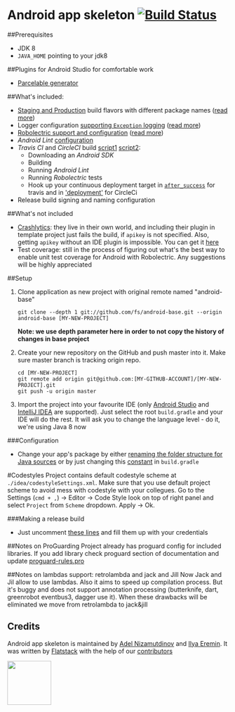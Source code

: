 Android app skeleton [![Build Status](https://travis-ci.org/fs/android-base.png)](https://travis-ci.org/fs/android-base)
=======================================
##Prerequisites
* JDK 8
* `JAVA_HOME` pointing to your jdk8

##Plugins for Android Studio for comfortable work
* [Parcelable generator](https://github.com/mcharmas/android-parcelable-intellij-plugin)

##What's included:
* [Staging and Production](https://github.com/fs/android-base/blob/master/app/build.gradle#L29-L38) build flavors with different package names ([read more](http://tools.android.com/tech-docs/new-build-system/user-guide#TOC-Product-flavors))
* Logger configuration [supporting `Exception` logging](https://github.com/fs/android-base/blob/master/app/src/main/java/com/flatstack/android/App.java#L24-L26) ([read more](https://github.com/JakeWharton/timber))
* [Robolectric support and configuration](https://github.com/fs/android-base/blob/master/app-tests/build.gradle) ([read more](http://blog.blundell-apps.com/android-gradle-app-with-robolectric-junit-tests/))
* *Android Lint* [configuration](https://github.com/fs/android-base/blob/master/app/build.gradle#L56-L61)
* *Travis CI* and *CircleCI* build [script1](https://github.com/fs/android-base/blob/master/.travis.yml) [script2](https://github.com/fs/android-base/blob/master/circle.yml):
    * Downloading an *Android SDK*
    * Building
    * Running *Android Lint*
    * Running *Robolectric* tests
    * Hook up your continuous deployment target in [`after_success`](https://github.com/fs/android-base/blob/master/.travis.yml#L40) for travis and in ['deployment'](https://github.com/fs/android-base/blob/master/circle.yml#L20) for CircleCi
* Release build signing and naming configuration

##What's not included
* [Crashlytics](crashlytics.com): they live in their own world, and including their plugin in template project just fails the build, if `apikey` is not specified. Also, getting `apikey` without an IDE plugin is impossible. You can get it [here](https://crashlytics.com/downloads/android-studio)
* Test coverage: still in the process of figuring out what's the best way to enable unit test coverage for Android with Robolectric. Any suggestions will be highly appreciated

##Setup
 1. Clone application as new project with original remote named "android-base"

    	git clone --depth 1 git://github.com/fs/android-base.git --origin android-base [MY-NEW-PROJECT]

    **Note: we use depth parameter here in order to not copy the history of changes in base project**

 2. Create your new repository on the GitHub and push master into it. Make sure master branch is tracking origin repo.

        cd [MY-NEW-PROJECT]
    	git remote add origin git@github.com:[MY-GITHUB-ACCOUNT]/[MY-NEW-PROJECT].git
    	git push -u origin master

 3. Import the project into your favourite IDE (only [Android Studio](https://developer.android.com/sdk/installing/studio.html) and [IntelliJ IDEA](http://www.jetbrains.com/idea/) are supported).
Just select the root `build.gradle` and your IDE will do the rest.
It will ask you to change the language level - do it, we're using Java 8 now

###Configuration
* Change your app's package by either [renaming the folder structure for Java sources](https://github.com/fs/android-base/tree/master/app/src/main/java/com/flatstack/android) or by just changing this [constant](https://github.com/fs/android-base/blob/master/app/build.gradle#L5) in `build.gradle`

#Codestyles
Project contains default codestyle scheme at `./idea/codestyleSettings.xml`. Make sure that you use default project scheme to avoid mess with codestyle with your collegues.
Go to the Settings (`cmd + ,`) -> Editor -> Code Style look on top of right panel and select `Project` from `Scheme` dropdown. Apply -> Ok.

###Making a release build
* Just uncomment [these lines](https://github.com/fs/android-base/blob/master/app/build.gradle#L41-L48) and fill them up with your credentials

##Notes on ProGuarding
Project already has proguard config for included libraries.
If you add library check proguard section of documentation and update [proguard-rules.pro](https://github.com/fs/android-base/blob/master/app/proguard-rules.pr)

##Notes on lambdas support: retrolambda and jack and Jill
Now Jack and Jil allow to use lambdas. Also it aims to speed up compilation process.
But it's buggy and does not support annotation processing (butterknife, dart, greenrobot eventbus3, dagger use it).
When these drawbacks will be eliminated we move from retrolambda to jack&jill

## Credits
Android app skeleton is maintained by [Adel Nizamutdinov](http://github.com/adelnizamutdinov) and [Ilya Eremin](http://github.com/ilyaeremin).
It was written by [Flatstack](http://www.flatstack.com) with the help of our
[contributors](http://github.com/fs/android-base/contributors)

[<img src="http://www.flatstack.com/logo.svg" width="100"/>](http://www.flatstack.com)
